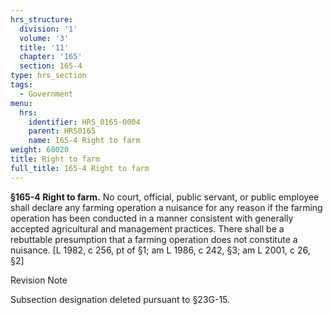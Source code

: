 ```yaml
---
hrs_structure:
  division: '1'
  volume: '3'
  title: '11'
  chapter: '165'
  section: 165-4
type: hrs_section
tags:
  - Government
menu:
  hrs:
    identifier: HRS_0165-0004
    parent: HRS0165
    name: 165-4 Right to farm
weight: 60020
title: Right to farm
full_title: 165-4 Right to farm
---
```

**§165-4 Right to farm.** No court, official, public servant, or public employee shall declare any farming operation a nuisance for any reason if the farming operation has been conducted in a manner consistent with generally accepted agricultural and management practices. There shall be a rebuttable presumption that a farming operation does not constitute a nuisance. [L 1982, c 256, pt of §1; am L 1986, c 242, §3; am L 2001, c 26, §2]

Revision Note

Subsection designation deleted pursuant to §23G-15.